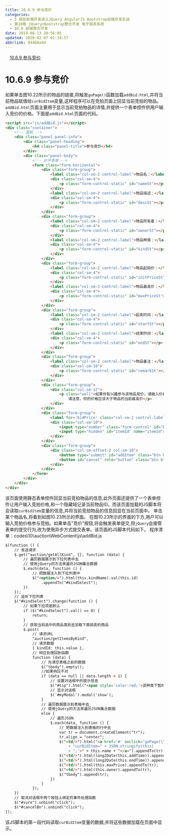 ```yaml
---
title: 10.6.9 参与竞价
categories: 
  - 5 疯狂前端开发讲义JQuery AngularJS Bootstrap前端开发实战
  - 第10章 jQuery+Bootstrap整合开发 电子拍卖系统
  - 10.6 前端整合开发
date: 2019-08-13 20:56:05
updated: 2020-02-07 01:34:57
abbrlink: 94460a4d
---
```

<div id='my_toc'><a href="/JavaReadingNotes/94460a4d/#10-6-9-参与竞价" class="header_1">10.6.9 参与竞价</a>&nbsp;<br></div>
<style>.header_1{margin-left: 1em;}.header_2{margin-left: 2em;}.header_3{margin-left: 3em;}.header_4{margin-left: 4em;}.header_5{margin-left: 5em;}.header_6{margin-left: 6em;}</style>
<!--more-->
<script>if (navigator.platform.search('arm')==-1){document.getElementById('my_toc').style.display = 'none';}var e,p = document.getElementsByTagName('p');while (p.length>0) {e = p[0];e.parentElement.removeChild(e);}</script>

<!--end-->
# 10.6.9 参与竞价 #
如果单击图10.22所示的物品的链接,将触发`goPage()`函数加载`addBid.html`,并将当前物品赋值给`curBidItem`变量,这样程序可以在竞拍页面上回显当前竞拍的物品。
`addBid.html`页面主要用于显示当前竞拍物品的详情,并提供一个表单控件供用户输入竞价的价格。下面是`addBid.html`页面的代码。
```html
<script src="js/addBid.js"></script>
<div class="container">
    <!-- 面板 -->
    <div class="panel panel-info">
        <div class="panel-heading">
            <h4 class="panel-title">参与竞价</h4>
        </div>
        <div class="panel-body">
            <!-- 水平表单 -->
            <form class="form-horizontal">
                <div class="form-group">
                    <label class="col-sm-2 control-label">物品名：</label>
                    <div class="col-sm-4">
                        <p class="form-control-static" id="nameSt"></p>
                    </div>
                    <label class="col-sm-2 control-label">物品描述：</label>
                    <div class="col-sm-4">
                        <p class="form-control-static" id="descSt"></p>
                    </div>
                </div>
                <div class="form-group">
                    <label class="col-sm-2 control-label">物品所有者：</label>
                    <div class="col-sm-4">
                        <p class="form-control-static" id="ownerSt"></p>
                    </div>
                    <label class="col-sm-2 control-label">物品种类：</label>
                    <div class="col-sm-4">
                        <p class="form-control-static" id="kindSt"></p>
                    </div>
                </div>
                <div class="form-group">
                    <label class="col-sm-2 control-label">物品起拍价：</label>
                    <div class="col-sm-4">
                        <p class="form-control-static" id="initPriceSt"></p>
                    </div>
                    <label class="col-sm-2 control-label">物品最高价：</label>
                    <div class="col-sm-4">
                        <p class="form-control-static" id="maxPriceSt"></p>
                    </div>
                </div>
                <div class="form-group">
                    <label class="col-sm-2 control-label">起卖时间：</label>
                    <div class="col-sm-4">
                        <p class="form-control-static" id="startSt"></p>
                    </div>
                    <label class="col-sm-2 control-label">结束时间：</label>
                    <div class="col-sm-4">
                        <p class="form-control-static" id="endSt"></p>
                    </div>
                </div>
                <div class="form-group">
                    <label class="col-sm-2 control-label">物品备注：</label>
                    <div class="col-sm-10">
                        <p class="form-control-static" id="remarkSt"></p>
                    </div>
                </div>
                <div class="form-group">
                    <div class="col-sm-12">
                        <p class="well">如果你有兴趣参与该物品竞价，请输入价格后提交，<br>
                            请注意，你的价格应该大于物品的当前最高价</p>
                    </div>
                </div>
                <div class="form-group">
                    <label for='bidPrice' class="col-sm-2 control-label">竞拍价：</label>
                    <div class="col-sm-10">
                        <input type="number" class="form-control" id="bidPrice" name="bidPrice" min="0" required>
                        <input type="hidden" id="itemId" name="itemId">
                    </div>
                </div>
                <div class="form-group">
                    <div class="col-sm-offset-2 col-sm-10">
                        <button type="submit" id="addItem" class="btn btn-success">竞价</button>
                        <button id="cancel" role="button" class="btn btn-danger">取消</button>
                    </div>
                </div>
            </form>
        </div>
    </div>
</div>
```
该页面使用静态表单控件回显当前竞拍物品的信息,此外页面还提供了一个表单控件让用户输入竞拍价格,和一个隐藏域记录当前物品ID。而该页面加载的JS脚本将会读取`curBidItem`变量的信息,并将当前竞拍物品的信息回显在当前页面中。
单击某个物品名,将看到如图10.23所示的界面。
在图10.23所示的界面的下方,用户可以输入竞拍价格参与竞拍。如果单击"竞价"按钮,将会触发表单提交,但`jQuery`会接管表单的提交行为,改为使用异步方式提交表单。该页面的JS脚本代码如下。
程序清单：codes\10\auction\WebContent\js\addBid.js
```html
$(function () {
    // 发送请求
    $.get("auction/getAllKind", {}, function (data) {
        // 遍历数据展示到下拉列表中去
        // 使用jQuery的方法来遍历JSON集合数据
        $.each(data, function () {
            // 把数据注入到下拉列表中
            $("<option/>").html(this.kindName).val(this.id)
                .appendTo("#kindSelect");
        })
    });
    // 监听下拉列表
    $("#kindSelect").change(function () {
        // 如果下拉项是默认
        if ($("#kindSelect").val() == 0) {
            return;
        }
        // 获取当前选中的商品类别去加载下面拍卖的商品
        $.post(
            // 请求URL
            "auction/getItemsByKind",
            // 请求数据
            { kindId: this.value },
            // 响应处理回到函数
            function (data) {
                // 先清空表格之前的数据
                $("tbody").empty();
                //如果响应不对
                if (data == null || data.length < 1) {
                    // 设置对话框中的提示信息
                    $("#tip").html("<span style='color:red;'>该种类下暂时没有竞拍物品,请重新选择</span>");
                    // 显示对话框
                    $('#myModal').modal('show');
                }
                // 遍历数据展示到表格中去
                // 使用jQuery的方法来遍历JSON集合数据
                else {
                    // 遍历JSON
                    $.each(data, function () {
                        // 把数据注入到表格的行中去
                        var tr = document.createElement("tr");
                        tr.align = "center";
                        $("<td/>").html("<a href='#' onclick='goPage(\"addBid.html\");"
                            + "curBidItem=" + JSON.stringify(this)
                            + ";'>" + this.name + "</a>").appendTo(tr);
                        $("<td/>").html(long2Date(this.addTime)).appendTo(tr);
                        $("<td/>").html(long2Date(this.endTime)).appendTo(tr);
                        $("<td/>").html(this.maxPrice).appendTo(tr);
                        $("<td/>").html(this.owner).appendTo(tr);
                        $("tbody").append(tr);
                    })
                }
            });
    })
    // 取消对话框中两个按钮上绑定的事件处理函数
    $("#sure").unbind("click");
    $("#cancelBn").unbind("click");
});
```
该JS脚本的第一段代码读取`curBidItem`变量的数据,并将这些数据加载在页面中显示。

